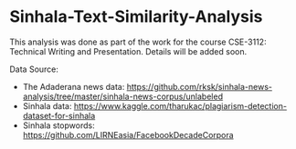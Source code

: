 # Sinhala-Text-Similarity-Analysis

This analysis was done as part of the work for the course CSE-3112: Technical Writing and Presentation. Details will be added soon.

Data Source:
- The Adaderana news data: https://github.com/rksk/sinhala-news-analysis/tree/master/sinhala-news-corpus/unlabeled 
- Sinhala data: https://www.kaggle.com/tharukac/plagiarism-detection-dataset-for-sinhala
- Sinhala stopwords: https://github.com/LIRNEasia/FacebookDecadeCorpora